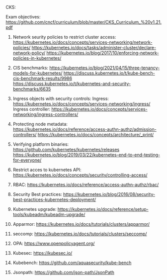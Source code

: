 CKS:

Exam objectives:
https://github.com/cncf/curriculum/blob/master/CKS_Curriculum_%20v1.21.pdf

1. Network seurity policies to restrict cluster access:
https://kubernetes.io/docs/concepts/services-networking/network-policies/
https://kubernetes.io/docs/tasks/administer-cluster/declare-network-policy/
https://kubernetes.io/blog/2017/10/enforcing-network-policies-in-kubernetes/

2. CIS benchmarks:
https://kubernetes.io/blog/2021/04/15/three-tenancy-models-for-kubernetes/
https://discuss.kubernetes.io/t/kube-bench-cis-benchmark-results/9986
https://discuss.kubernetes.io/t/kubernetes-and-security-benchmarks/6635

3. Ingress objects with security controls:
Ingress:
https://kubernetes.io/docs/concepts/services-networking/ingress/
Ingress controller:
https://kubernetes.io/docs/concepts/services-networking/ingress-controllers/

4. Protecting node metadata:
https://kubernetes.io/docs/reference/access-authn-authz/admission-controllers/
https://kubernetes.io/docs/concepts/architecture/_print/

5. Verifying platform binaries:
https://github.com/kubernetes/kubernetes/releases
https://kubernetes.io/blog/2019/03/22/kubernetes-end-to-end-testing-for-everyone/

6. Restrict acces to kubernetes API:
https://kubernetes.io/docs/concepts/security/controlling-access/

7. RBAC:
https://kubernetes.io/docs/reference/access-authn-authz/rbac/

8. Security Best practices:
https://kubernetes.io/blog/2016/08/security-best-practices-kubernetes-deployment/

9. Kubernetes upgrade:
https://kubernetes.io/docs/reference/setup-tools/kubeadm/kubeadm-upgrade/

10. Apparmor:
https://kubernetes.io/docs/tutorials/clusters/apparmor/

11. seccomp:
https://kubernetes.io/docs/tutorials/clusters/seccomp/

12. OPA:
https://www.openpolicyagent.org/

13. Kubesec:
https://kubesec.io/

14. Kubebench:
https://github.com/aquasecurity/kube-bench

15. Jsonpath:
https://github.com/json-path/JsonPath
